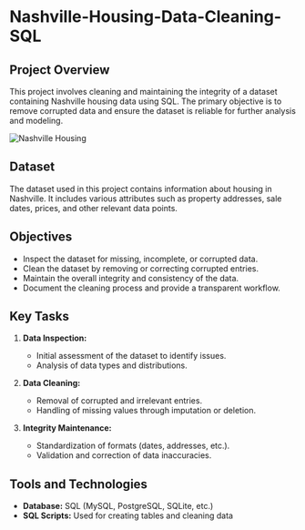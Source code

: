 # Nashville-Housing-Data-Cleaning-SQL

## Project Overview
This project involves cleaning and maintaining the integrity of a dataset containing Nashville housing data using SQL. The primary objective is to remove corrupted data and ensure the dataset is reliable for further analysis and modeling.

![Nashville Housing](https://www.redfin.com/blog/wp-content/uploads/2023/04/Collage-Maker-18-Apr-2023-10-14-AM-1489.jpg)

## Dataset
The dataset used in this project contains information about housing in Nashville. It includes various attributes such as property addresses, sale dates, prices, and other relevant data points.

## Objectives
- Inspect the dataset for missing, incomplete, or corrupted data.
- Clean the dataset by removing or correcting corrupted entries.
- Maintain the overall integrity and consistency of the data.
- Document the cleaning process and provide a transparent workflow.

## Key Tasks
1. **Data Inspection:**
   - Initial assessment of the dataset to identify issues.
   - Analysis of data types and distributions.

2. **Data Cleaning:**
   - Removal of corrupted and irrelevant entries.
   - Handling of missing values through imputation or deletion.

3. **Integrity Maintenance:**
   - Standardization of formats (dates, addresses, etc.).
   - Validation and correction of data inaccuracies.
  
## Tools and Technologies
- **Database:** SQL (MySQL, PostgreSQL, SQLite, etc.)
- **SQL Scripts:** Used for creating tables and cleaning data



